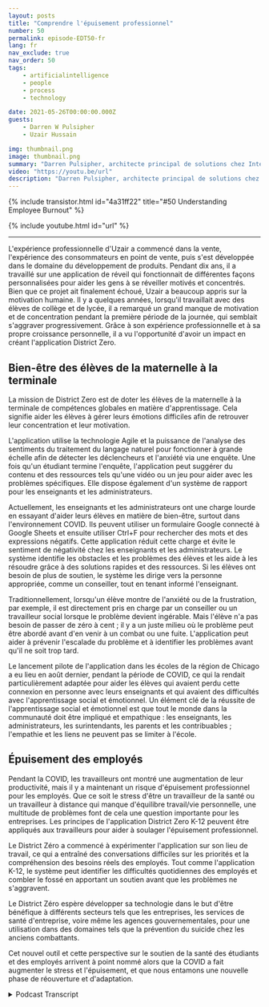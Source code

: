 ```yaml
---
layout: posts
title: "Comprendre l'épuisement professionnel"
number: 50
permalink: episode-EDT50-fr
lang: fr
nav_exclude: true
nav_order: 50
tags:
    - artificialintelligence
    - people
    - process
    - technology

date: 2021-05-26T00:00:00.000Z
guests:
    - Darren W Pulsipher
    - Uzair Hussain

img: thumbnail.png
image: thumbnail.png
summary: "Darren Pulsipher, architecte principal de solutions chez Intel, discute avec Uzair Hussain, PDG de District Zero, de la manière dont l'application de l'entreprise, qui soutient le bien-être mental des élèves de la maternelle à la 12e année, peut s'appliquer à la prévention de l'épuisement professionnel des employés."
video: "https://youtu.be/url"
description: "Darren Pulsipher, architecte principal de solutions chez Intel, discute avec Uzair Hussain, PDG de District Zero, de la manière dont l'application de l'entreprise, qui soutient le bien-être mental des élèves de la maternelle à la 12e année, peut s'appliquer à la prévention de l'épuisement professionnel des employés."
---
```


<div>
{% include transistor.html id="4a31ff22" title="#50 Understanding Employee Burnout" %}

{% include youtube.html id="url" %}
</div>

---

L'expérience professionnelle d'Uzair a commencé dans la vente, l'expérience des consommateurs en point de vente, puis s'est développée dans le domaine du développement de produits. Pendant dix ans, il a travaillé sur une application de réveil qui fonctionnait de différentes façons personnalisées pour aider les gens à se réveiller motivés et concentrés. Bien que ce projet ait finalement échoué, Uzair a beaucoup appris sur la motivation humaine. Il y a quelques années, lorsqu'il travaillait avec des élèves de collège et de lycée, il a remarqué un grand manque de motivation et de concentration pendant la première période de la journée, qui semblait s'aggraver progressivement. Grâce à son expérience professionnelle et à sa propre croissance personnelle, il a vu l'opportunité d'avoir un impact en créant l'application District Zero.

## Bien-être des élèves de la maternelle à la terminale

La mission de District Zero est de doter les élèves de la maternelle à la terminale de compétences globales en matière d'apprentissage. Cela signifie aider les élèves à gérer leurs émotions difficiles afin de retrouver leur concentration et leur motivation.

L'application utilise la technologie Agile et la puissance de l'analyse des sentiments du traitement du langage naturel pour fonctionner à grande échelle afin de détecter les déclencheurs et l'anxiété via une enquête. Une fois qu'un étudiant termine l'enquête, l'application peut suggérer du contenu et des ressources tels qu'une vidéo ou un jeu pour aider avec les problèmes spécifiques. Elle dispose également d'un système de rapport pour les enseignants et les administrateurs.

Actuellement, les enseignants et les administrateurs ont une charge lourde en essayant d'aider leurs élèves en matière de bien-être, surtout dans l'environnement COVID. Ils peuvent utiliser un formulaire Google connecté à Google Sheets et ensuite utiliser Ctrl+F pour rechercher des mots et des expressions négatifs. Cette application réduit cette charge et évite le sentiment de négativité chez les enseignants et les administrateurs. Le système identifie les obstacles et les problèmes des élèves et les aide à les résoudre grâce à des solutions rapides et des ressources. Si les élèves ont besoin de plus de soutien, le système les dirige vers la personne appropriée, comme un conseiller, tout en tenant informé l'enseignant.

Traditionnellement, lorsqu'un élève montre de l'anxiété ou de la frustration, par exemple, il est directement pris en charge par un conseiller ou un travailleur social lorsque le problème devient ingérable. Mais l'élève n'a pas besoin de passer de zéro à cent ; il y a un juste milieu où le problème peut être abordé avant d'en venir à un combat ou une fuite. L'application peut aider à prévenir l'escalade du problème et à identifier les problèmes avant qu'il ne soit trop tard.

Le lancement pilote de l'application dans les écoles de la région de Chicago a eu lieu en août dernier, pendant la période de COVID, ce qui la rendait particulièrement adaptée pour aider les élèves qui avaient perdu cette connexion en personne avec leurs enseignants et qui avaient des difficultés avec l'apprentissage social et émotionnel. Un élément clé de la réussite de l'apprentissage social et émotionnel est que tout le monde dans la communauté doit être impliqué et empathique : les enseignants, les administrateurs, les surintendants, les parents et les contribuables ; l'empathie et les liens ne peuvent pas se limiter à l'école.

## Épuisement des employés

Pendant la COVID, les travailleurs ont montré une augmentation de leur productivité, mais il y a maintenant un risque d'épuisement professionnel pour les employés. Que ce soit le stress d'être un travailleur de la santé ou un travailleur à distance qui manque d'équilibre travail/vie personnelle, une multitude de problèmes font de cela une question importante pour les entreprises. Les principes de l'application District Zero K-12 peuvent être appliqués aux travailleurs pour aider à soulager l'épuisement professionnel.

Le District Zéro a commencé à expérimenter l'application sur son lieu de travail, ce qui a entraîné des conversations difficiles sur les priorités et la compréhension des besoins réels des employés. Tout comme l'application K-12, le système peut identifier les difficultés quotidiennes des employés et combler le fossé en apportant un soutien avant que les problèmes ne s'aggravent.

Le District Zéro espère développer sa technologie dans le but d'être bénéfique à différents secteurs tels que les entreprises, les services de santé d'entreprise, voire même les agences gouvernementales, pour une utilisation dans des domaines tels que la prévention du suicide chez les anciens combattants.

Cet nouvel outil et cette perspective sur le soutien de la santé des étudiants et des employés arrivent à point nommé alors que la COVID a fait augmenter le stress et l'épuisement, et que nous entamons une nouvelle phase de réouverture et d'adaptation.



<details>
<summary> Podcast Transcript </summary>

<p></p>

</details>
